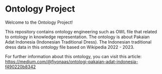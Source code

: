 # Ontology Project
Welcome to the Ontology Project!

This repository contains ontology engineering such as OWL file that related to ontology in knowledge representation.
The ontology is about Pakaian Adat Indonesia (Indonesian Traditional Dress). The Indonesian traditional dress data in this ontology file based on Wikipedia 2022 - 2023.

For further information about this ontology, you can visit this article: 
https://medium.com/@fiyonaas/ontologi-pakaian-adat-indonesia-f490220b8342
